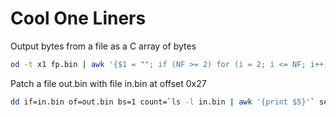 # Cool One Liners

Output bytes from a file as a C array of bytes
```sh
od -t x1 fp.bin | awk '{$1 = ""; if (NF >= 2) for (i = 2; i <= NF; i++) $i = "0x"$i","; print}'
```

Patch a file out.bin with file in.bin at offset 0x27
```sh
dd if=in.bin of=out.bin bs=1 count=`ls -l in.bin | awk '{print $5}'` seek=`printf "%d" 0x27` conv=notrunc
```
